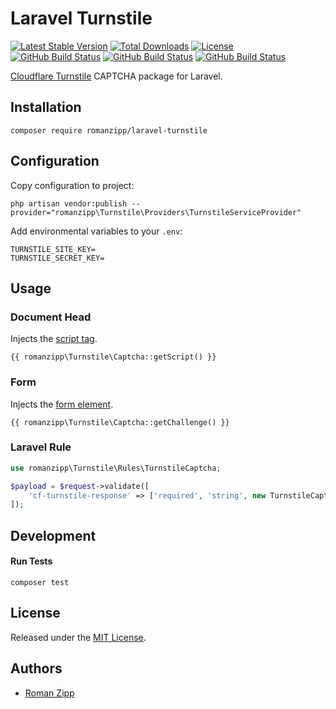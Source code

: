# Laravel Turnstile

[![Latest Stable Version](https://img.shields.io/packagist/v/romanzipp/laravel-turnstile.svg?style=flat-square)](https://packagist.org/packages/romanzipp/laravel-turnstile)
[![Total Downloads](https://img.shields.io/packagist/dt/romanzipp/laravel-turnstile.svg?style=flat-square)](https://packagist.org/packages/romanzipp/laravel-turnstile)
[![License](https://img.shields.io/packagist/l/romanzipp/laravel-turnstile.svg?style=flat-square)](https://packagist.org/packages/romanzipp/laravel-turnstile)
[![GitHub Build Status](https://img.shields.io/github/workflow/status/romanzipp/Laravel-Turnstile/Tests?style=flat-square&label=Tests)](https://github.com/romanzipp/Laravel-Turnstile/actions)
[![GitHub Build Status](https://img.shields.io/github/workflow/status/romanzipp/Laravel-Turnstile/PHPStan?style=flat-square&label=PHPStan)](https://github.com/romanzipp/Laravel-Turnstile/actions)
[![GitHub Build Status](https://img.shields.io/github/workflow/status/romanzipp/Laravel-Turnstile/PHP-CS-Fixer?style=flat-square&label=PHP-CS-Fixer)](https://github.com/romanzipp/Laravel-Turnstile/actions)

[Cloudflare Turnstile](https://blog.cloudflare.com/turnstile-private-captcha-alternative/) CAPTCHA package for Laravel.

## Installation

```
composer require romanzipp/laravel-turnstile
```

## Configuration

Copy configuration to project:

```
php artisan vendor:publish --provider="romanzipp\Turnstile\Providers\TurnstileServiceProvider"
```

Add environmental variables to your `.env`:

```
TURNSTILE_SITE_KEY=
TURNSTILE_SECRET_KEY=
```

## Usage

### Document Head

Injects the [script tag](https://developers.cloudflare.com/turnstile/get-started/client-side-rendering/).

```blade
{{ romanzipp\Turnstile\Captcha::getScript() }}
```

### Form

Injects the [form element](https://developers.cloudflare.com/turnstile/get-started/client-side-rendering/).

```blade
{{ romanzipp\Turnstile\Captcha::getChallenge() }}
```

### Laravel Rule

```php
use romanzipp\Turnstile\Rules\TurnstileCaptcha;

$payload = $request->validate([
    'cf-turnstile-response' => ['required', 'string', new TurnstileCaptcha()],
]);
```

## Development

#### Run Tests

```shell
composer test
```

## License

Released under the [MIT License](LICENSE.md).

## Authors

- [Roman Zipp](https://github.com/romanzipp)
